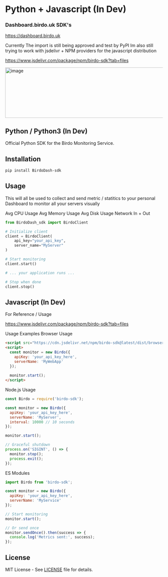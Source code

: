 # Python + Javascript (In Dev) 

### Dashboard.birdo.uk SDK's

https://dashboard.birdo.uk

Currently The import is still being approved and test by PyPI Im also still trying to work with jsdelivr + NPM providers for the javascript distribution 

https://www.jsdelivr.com/package/npm/birdo-sdk?tab=files

<img width="771" height="161" alt="image" src="https://github.com/user-attachments/assets/3f2b5b59-5b3b-4a35-a867-77cbc2c07748" />


## Python / Python3 (In Dev) 

Official Python SDK for the Birdo Monitoring Service.
## Installation

```bash
pip install BirdoDash-sdk
```

## Usage

This will all be used to collect and send metric / statitics to your personal Dashboard to monitor all your servers visually 

Avg CPU Usage
Avg Memory Usage
Avg Disk Usage
Network In + Out

```python
from BirdoDash_sdk import BirdoClient

# Initialize client
client = BirdoClient(
    api_key="your_api_key",
    server_name="MyServer"
)

# Start monitoring
client.start()

# ... your application runs ...

# Stop when done
client.stop()
```

## Javascript (In Dev) 

For Reference / Usage 

https://www.jsdelivr.com/package/npm/birdo-sdk?tab=files

Usage Examples
Browser Usage

```html
<script src="https://cdn.jsdelivr.net/npm/birdo-sdk@latest/dist/browser.min.js"></script>
<script>
  const monitor = new Birdo({
    apiKey: 'your_api_key_here',
    serverName: 'MyWebApp'
  });
  
  monitor.start();
</script>
```

Node.js Usage

```javascript
const Birdo = require('birdo-sdk');

const monitor = new Birdo({
  apiKey: 'your_api_key_here',
  serverName: 'MyServer',
  interval: 10000 // 10 seconds
});

monitor.start();

// Graceful shutdown
process.on('SIGINT', () => {
  monitor.stop();
  process.exit();
});
```
ES Modules

```javascript
import Birdo from 'birdo-sdk';

const monitor = new Birdo({
  apiKey: 'your_api_key_here',
  serverName: 'MyService'
});

// Start monitoring
monitor.start();

// Or send once
monitor.sendOnce().then(success => {
  console.log('Metrics sent:', success);
});
```

## License

MIT License - See [LICENSE](LICENSE) file for details.

